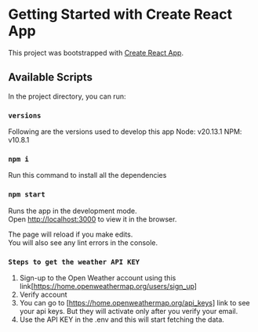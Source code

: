 # Getting Started with Create React App

This project was bootstrapped with [Create React App](https://github.com/facebook/create-react-app).

## Available Scripts

In the project directory, you can run:

### `versions`

Following are the versions used to develop this app
Node: v20.13.1
NPM: v10.8.1

### `npm i`

Run this command to install all the dependencies

### `npm start`

Runs the app in the development mode.\
Open [http://localhost:3000](http://localhost:3000) to view it in the browser.

The page will reload if you make edits.\
You will also see any lint errors in the console.

### `Steps to get the weather API KEY`

1. Sign-up to the Open Weather account using this link[https://home.openweathermap.org/users/sign_up]
2. Verify account
3. You can go to [https://home.openweathermap.org/api_keys] link to see your api keys. But they will activate only after you verify your email.
4. Use the API KEY in the .env and this will start fetching the data.
